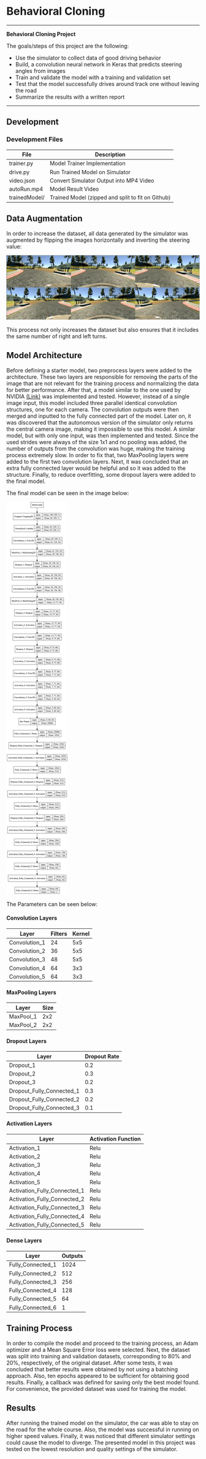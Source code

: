 # **Behavioral Cloning** 

---

**Behavioral Cloning Project**

The goals/steps of this project are the following:
* Use the simulator to collect data of good driving behavior
* Build, a convolution neural network in Keras that predicts steering angles from images
* Train and validate the model with a training and validation set
* Test that the model successfully drives around track one without leaving the road
* Summarize the results with a written report

---
## Development

### Development Files

| File | Description |
| ------ | ------ |
| trainer.py | Model Trainer Implementation |
| drive.py | Run Trained Model on Simulator | 
| video.json | Convert Simulator Output into MP4 Video | 
| autoRun.mp4 | Model Result Video |
| trainedModel/  | Trained Model (zipped and split to fit on Github) |

## Data Augmentation

In order to increase the dataset, all data generated by the simulator was augmented by flipping the images horizontally and inverting the steering value:

![flipped Image](flippedCamera.png)


This process not only increases the dataset but also ensures that it includes the same number of right and left turns.


## Model Architecture

Before defining a starter model, two preprocess layers were added to the architecture. These two layers are responsible for removing the parts of the image that are not relevant for the training process and normalizing the data for better performance.
After that, a model similar to the one used by NVIDIA [(Link)](https://devblogs.nvidia.com/deep-learning-self-driving-cars/)  was implemented and tested. However, instead of a single image input, this model included three parallel identical convolution structures, one for each camera. The convolution outputs were then merged and inputted to the fully connected part of the model. Later on, it was discovered that the autonomous version of the simulator only returns the central camera image, making it impossible to use this model.
A similar model, but with only one input, was then implemented and tested. Since the used strides were always of the size 1x1 and no pooling was added, the number of outputs from the convolution was huge, making the training process extremely slow. In order to fix that, two MaxPooling layers were added to the first two convolution layers. Next, it was concluded that an extra fully connected layer would be helpful and so it was added to the structure. Finally, to reduce overfitting, some dropout layers were added to the final model.

The final model can be seen in the image below:

![Model Image](model.png)

The Parameters can be seen  below:

#### Convolution Layers
| Layer                  | Filters |  Kernel | 
|----------------|------|-------------|
| Convolution_1 | 24 | 5x5 |
| Convolution_2 | 36 | 5x5 |
| Convolution_3 | 48 | 5x5 |
| Convolution_4 | 64 | 3x3 |
| Convolution_5 | 64 | 3x3 |

#### MaxPooling Layers
| Layer                  | Size  | 
|----------------|------|
| MaxPool_1 | 2x2 |
| MaxPool_2 | 2x2 |




#### Dropout Layers
| Layer                  | Dropout Rate  | 
|----------------|------|
| Dropout_1 | 0.2 |
| Dropout_2 | 0.3 |
| Dropout_3 | 0.2 |
| Dropout_Fully_Connected_1 | 0.3 |
| Dropout_Fully_Connected_2 | 0.2 |
| Dropout_Fully_Connected_3 | 0.1 |

#### Activation Layers
| Layer                  | Activation Function  | 
|----------------|------|
| Activation_1 | Relu |
| Activation_2 | Relu |
| Activation_3 | Relu |
| Activation_4 | Relu |
| Activation_5 | Relu |
| Activation_Fully_Connected_1 | Relu |
| Activation_Fully_Connected_2 | Relu |
| Activation_Fully_Connected_3 | Relu |
| Activation_Fully_Connected_4 | Relu |
| Activation_Fully_Connected_5 | Relu |


#### Dense Layers
| Layer                  | Outputs  | 
|----------------|------|
| Fully_Connected_1 | 1024 |
| Fully_Connected_2 | 512 |
| Fully_Connected_3 | 256 |
| Fully_Connected_4 | 128 |
| Fully_Connected_5 | 64 |
| Fully_Connected_6 | 1 |



## Training Process


In order to compile the model and proceed to the training process, an Adam optimizer and a Mean Square Error loss were selected. Next, the dataset was split into training and validation datasets, corresponding to 80% and 20%, respectively, of the original dataset. After some tests, it was concluded that better results were obtained by not using a batching approach. Also, ten epochs appeared to be sufficient for obtaining good results.
Finally, a callback was defined for saving only the best model found. For convenience, the provided dataset was used for training the model.


## Results

After running the trained model on the simulator, the car was able to stay on the road for the whole course. Also, the model was successful in running on higher speed values. Finally,  it was noticed that different simulator settings could cause the model to diverge. The presented model in this project was tested on the lowest resolution and quality settings of the simulator.
